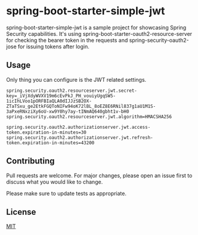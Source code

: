 # spring-boot-starter-simple-jwt


spring-boot-starter-simple-jwt is a sample project for showcasing Spring Security capabilities. It's using spring-boot-starter-oauth2-resource-server for checking the bearer token in the requests and spring-security-oauth2-jose for issuing tokens after login.

## Usage

Only thing you can configure is the JWT related settings.

```properties
spring.security.oauth2.resourceserver.jwt.secret-key=_iVjXdyWVXV19m6cEvPkJ_PH_vouiyUgqSW5-1icIhLVoo1pORFBIaQLA0dIJJzSB2OX-ZTaTSxu_ge2EtkFGQToNIFw94oK72lBL_8oEZ8E6RNil837g1aU1M1S-3aPxeRNxziXy6oU-xw9Y0hy7ay-tINmAQ640gbht1v-bH0
spring.security.oauth2.resourceserver.jwt.algorithm=HMACSHA256

spring.security.oauth2.authorizationserver.jwt.access-token.expiration-in-minutes=30
spring.security.oauth2.authorizationserver.jwt.refresh-token.expiration-in-minutes=43200
```

## Contributing
Pull requests are welcome. For major changes, please open an issue first to discuss what you would like to change.

Please make sure to update tests as appropriate.

## License
[MIT](https://choosealicense.com/licenses/mit/)
